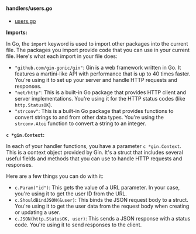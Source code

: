 #### handlers/users.go

- [users.go](users.go)


**Imports:**

In Go, the `import` keyword is used to import other packages into the current file. The packages you import provide code that you can use in your current file. Here's what each import in your file does:

- `"github.com/gin-gonic/gin"`: Gin is a web framework written in Go. It features a martini-like API with performance that is up to 40 times faster. You're using it to set up your server and handle HTTP requests and responses.
- `"net/http"`: This is a built-in Go package that provides HTTP client and server implementations. You're using it for the HTTP status codes (like `http.StatusOK`).
- `"strconv"`: This is a built-in Go package that provides functions to convert strings to and from other data types. You're using the `strconv.Atoi` function to convert a string to an integer.

**`c *gin.Context`:**

In each of your handler functions, you have a parameter `c *gin.Context`. This is a context object provided by Gin. It's a struct that includes several useful fields and methods that you can use to handle HTTP requests and responses.

Here are a few things you can do with it:

- `c.Param("id")`: This gets the value of a URL parameter. In your case, you're using it to get the user ID from the URL.
- `c.ShouldBindJSON(&user)`: This binds the JSON request body to a struct. You're using it to get the user data from the request body when creating or updating a user.
- `c.JSON(http.StatusOK, user)`: This sends a JSON response with a status code. You're using it to send responses to the client.
